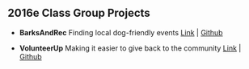 2016e Class Group Projects
-------------

- **BarksAndRec** Finding local dog-friendly events [Link](https://barksandrec.herokuapp.com/) | [Github](https://github.com/mrobock/whelp)

- **VolunteerUp** Making it easier to give back to the community [Link](https://volunteerup.herokuapp.com/) | [Github](https://github.com/stephaniejue/VolunteerUP)
